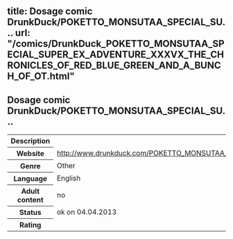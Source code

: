 title: Dosage comic DrunkDuck/POKETTO_MONSUTAA_SPECIAL_SU...
url: "/comics/DrunkDuck_POKETTO_MONSUTAA_SPECIAL_SUPER_EX_ADVENTURE_XXXVX_THE_CHRONICLES_OF_RED_BLUE_GREEN_AND_A_BUNCH_OF_OT.html"
---
Dosage comic DrunkDuck/POKETTO_MONSUTAA_SPECIAL_SU...
-----------------------------------------

<table class="comicinfo">
<tr>
<th>Description</th><td></td>
</tr>
<tr>
<th>Website</th><td><a href="http://www.drunkduck.com/POKETTO_MONSUTAA_SPECIAL_SUPER_EX_ADVENTURE_XXXVX_THE_CHRONICLES_OF_RED_BLUE_GREEN_AND_A_BUNCH_OF_OTHER_KIDS_WITH_COLORS_FOR_NAMES/">http://www.drunkduck.com/POKETTO_MONSUTAA_SPECIAL_SUPER_EX_ADVENTURE_XXXVX_THE_CHRONICLES_OF_RED_BLUE_GREEN_AND_A_BUNCH_OF_OTHER_KIDS_WITH_COLORS_FOR_NAMES/</a></td>
</tr>
<tr>
<th>Genre</th><td>Other</td>
</tr>
<tr>
<th>Language</th><td>English</td>
</tr>
<tr>
<th>Adult content</th><td>no</td>
</tr>
<tr>
<th>Status</th><td>ok on 04.04.2013</td>
</tr>
<tr>
<th>Rating</th><td><div class="g-plusone" data-size="standard" data-annotation="bubble"
 data-href="http://www.drunkduck.com/POKETTO_MONSUTAA_SPECIAL_SUPER_EX_ADVENTURE_XXXVX_THE_CHRONICLES_OF_RED_BLUE_GREEN_AND_A_BUNCH_OF_OTHER_KIDS_WITH_COLORS_FOR_NAMES/"></div></td>
</tr>
</table>
<script type="text/javascript">
  (function() {
    var po = document.createElement('script'); po.type = 'text/javascript'; po.async = true;
    po.src = 'https://apis.google.com/js/plusone.js';
    var s = document.getElementsByTagName('script')[0]; s.parentNode.insertBefore(po, s);
  })();
</script>
